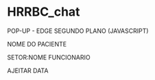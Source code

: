 # HRRBC_chat


POP-UP - EDGE SEGUNDO PLANO (JAVASCRIPT)


NOME DO PACIENTE


SETOR:NOME FUNCIONARIO


AJEITAR DATA

